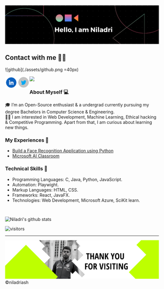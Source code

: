 ![banner](assets/banner.png)
## Contact with me 📱📞
![github](./assets/github.png =40px)

<a herf = "https://www.linkedin.com/in/niladri-ash/">
<img align="left" width="40px" src="./assets/linkedin.png"/>
</a>
<a herf = https://twitter.com/NiladriAsh>
<img align="left" width="40px" src="./assets/twitter.png"/>
</a>
<a href="niladriash2001@gmail.com">
  <img align="left" width="26px" src="https://cdn.jsdelivr.net/npm/simple-icons@v3/icons/gmail.svg" />
</a>
</br>


### About Myself 💻
🎓 I’m an Open-Source enthusiast & a undergrad currently pursuing my degree Bachelors in Computer Science & Engineering. </br>
👨‍💻  I am interested in Web Development, Machine Learning, Ethical hacking & Competitive Programming. Apart from that, I am curious about learning new things. </br>

### My Experiences 🙌
- [Build a Face Recognition Application using Python](https://www.guvi.in/verify-certificate?id=82eY188r3Kj98U619x)
- [Microsoft AI Classroom](blank)
### Technical Skills 📖
- Programming Languages: C, Java, Python, JavaScript.
- Automation: Playwight.
- Markup Languages: HTML, CSS.
- Frameworks: React, JavaFX.
- Technologies: Web Development, Microsoft Azure, SciKit learn.
</br>

![Niladri's github stats](https://github-readme-stats.vercel.app/api?username=niladriash&show_icons=true&hide_border=true&theme=radical)
</br>

![visitors](https://visitor-badge.laobi.icu/badge?page_id=niladriash.niladriash)
</br>
****
<img src="./assets/footer.png">
©niladriash
